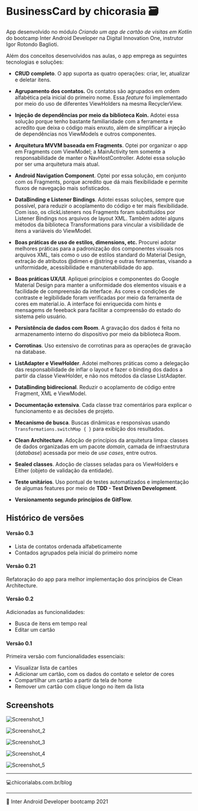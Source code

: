 # BusinessCard by chicorasia :card_file_box:

App desenvolvido no módulo *Criando um app de cartão de visitas em Kotlin* do bootcamp Inter Android Developer na Digital Innovation One, instrutor Igor Rotondo Baglioti.

Além dos conceitos desenvolvidos nas aulas, o app emprega as seguintes tecnologias e soluções:

- **CRUD completo**. O app suporta as quatro operações: criar, ler, atualizar e deletar itens. 

- **Agrupamento dos contatos.** Os contatos são agrupados em ordem alfabética pela inicial do primeiro nome. Essa *feature* foi implementado por meio do uso de diferentes ViewHolders na mesma RecyclerView.

- **Injeção de dependências por meio da biblioteca Koin.** Adotei essa solução porque tenho bastante familiaridade com a ferramenta e acredito que deixa o código mais enxuto, além de simplificar a injeção de dependências nos ViewModels e outros componentes.

- **Arquitetura MVVM baseada em Fragments**. Optei por organizar o app em Fragments com ViewModel; a MainActivity tem somente a responsabilidade de manter o NavHostController. Adotei essa solução por ser uma arquitetura mais atual.

- **Android Navigation Component**. Optei por essa solução, em conjunto com os Fragments, porque acredito que dá mais flexibilidade e permite fluxos de navegação mais sofisticados.

- **DataBinding e Listener Bindings**. Adotei essas soluções, sempre que possível, para reduzir o acoplamento do código e ter mais flexibilidade. Com isso, os clickListeners nos Fragments foram substituídos por Listener Bindings nos arquivos de layout XML. Também adotei alguns métodos da biblioteca Transformations para vincular a visibilidade de itens a variáveis do ViewModel.

- **Boas práticas de uso de estilos, dimensions, etc.** Procurei adotar melhores práticas para a padronização dos componentes visuais nos arquivos XML, tais como o uso de estilos standard do Material Design, extração de atributos @dimen e @string e outras ferramentas, visando a uniformidade, acessibilidade e manutenabilidade do app.

- **Boas práticas UX/UI**. Apliquei princípios e componentes do Google Material Design para manter a uniformidade dos elementos visuais e a facilidade de compreensão da interface. As cores e condições de contraste e legibilidade foram verificadas por meio da ferramenta de cores em material.io. A interface foi enriquecida com hints e mensagems de feeeback para facilitar a compreensão do estado do sistema pelo usuário.

- **Persistência de dados com Room**. A gravação dos dados é feita no armazenamento interno do dispositivo por meio da biblioteca Room.

- **Corrotinas**. Uso extensivo de corrotinas para as operações de gravação na database.

- **ListAdapter e ViewHolder**. Adotei melhores práticas como a delegação das responsabilidade de inflar o layout e fazer o binding dos dados a partir da classe ViewHolder, e não nos métodos da classe ListAdapter.

- **DataBinding bidirecional**. Reduzir o acoplamento de código entre Fragment, XML e ViewModel.

- **Documentação extensiva**. Cada classe traz comentários para explicar o funcionamento e as decisões de projeto.

- **Mecanismo de busca**. Buscas dinâmicas e responsivas usando `Transformations.switchMap { }` para exibição dos resultados.

- **Clean Architecture**. Adoção de princípios da arquitetura limpa: classes de dados organizadas em um pacote *domain*, camada de infraestrutura (*database*) acessada por meio de *use cases*, entre outros.

- **Sealed classes**. Adoção de classes seladas para os ViewHolders e Either (objeto de validação da entidade).

- **Teste unitários**. Uso pontual de testes automatizados e implementação de algumas features por meio de **TDD - Test Driven Development**.

- **Versionamento segundo princípios de GitFlow.** 

  



## Histórico de versões

#### Versão 0.3

- Lista de contatos ordenada alfabeticamente
- Contados agrupados pela inicial do primeiro nome

#### Versão 0.21

Refatoração do app para melhor implementação dos princípios de Clean Architecture.

#### Versão 0.2

Adicionadas as funcionalidades:

- Busca de itens em tempo real
- Editar um cartão

#### Versão 0.1

Primeira versão com funcionalidades essenciais:

- Visualizar lista de cartões
- Adicionar um cartão, com os dados do contato e seletor de cores
- Compartilhar um cartão a partir da tela de home
- Remover um cartão com clique longo no item da lista



## Screenshots

![Screenshot_1](Screenshot_1.png)

![Screenshot_2](Screenshot_2.png)

![Screenshot_3](Screenshot_3.png)

![Screenshot_4](Screenshot_4.png)

![Screenshot_5](Screenshot_5.png)




****

:computer:chicorialabs.com.br/blog

****

🧡 Inter Android Developer bootcamp 2021

